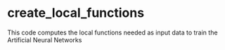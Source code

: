 # create_local_functions
This code computes the local functions needed as input data to train the Artificial Neural Networks
